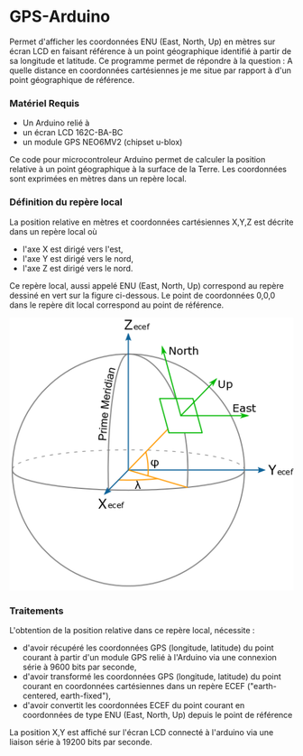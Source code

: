 # GPS-Arduino
Permet d'afficher les coordonnées ENU (East, North, Up) en mètres sur écran LCD en faisant référence 
à un point géographique identifié à partir de sa longitude et latitude. Ce programme permet de répondre à la question : A quelle distance en coordonnées cartésiennes je me situe par rapport à d'un point géographique de référence. 

### Matériel Requis 
* Un Arduino relié à 
* un écran LCD 162C-BA-BC
* un module GPS NEO6MV2 (chipset u-blox)


Ce code pour microcontroleur Arduino permet de calculer la 
position relative à un point géographique à la surface de la Terre. Les coordonnées sont exprimées en mètres dans un repère local.

### Définition du repère local
La position relative en mètres et coordonnées cartésiennes X,Y,Z est décrite dans un repère local où
* l'axe X est dirigé vers l'est,
* l'axe Y est dirigé vers le nord,
* l'axe Z est dirigé vers le nord.

Ce repère local, aussi appelé ENU (East, North, Up) correspond au repère dessiné en vert sur la figure ci-dessous.
Le point de coordonnées 0,0,0 dans le repère dit local correspond au point de référence.

![Repère ENU](ECEF_ENU_Longitude_Latitude_relationships.png)

### Traitements
L'obtention de la position relative dans ce repère local, nécessite  :
* d'avoir récupéré les coordonnées GPS (longitude, latitude) du point courant à partir d'un module GPS relié 
à l'Arduino via une connexion série à 9600 bits par seconde,
* d'avoir transformé les coordonnées GPS (longitude, latitude) du point courant en coordonnées cartésiennes dans un repère ECEF ("earth-centered, earth-fixed"),
* d'avoir convertit les coordonnées ECEF du point courant en coordonnées de type ENU (East, North, Up) depuis 
le point de référence

La position X,Y est affiché sur l'écran LCD connecté à l'arduino via une liaison série à 19200 bits par seconde.
